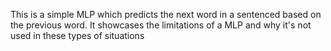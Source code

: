 This is a simple MLP which predicts the next word in a sentenced based on the previous word. It showcases the limitations of a MLP and why it's not used in these types of situations
